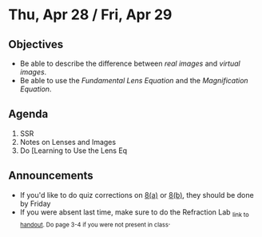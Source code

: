 Thu, Apr 28 / Fri, Apr 29
=================== 
   
    
Objectives    
------------    
- Be able to describe the difference between *real images* and *virtual images*.
- Be able to use the *Fundamental Lens Equation* and the *Magnification Equation*.
  
Agenda      
---------      
1. SSR
2. Notes on Lenses and Images
3. Do [Learning to Use the Lens Eq

  
Announcements   
-------------    
- If you'd like to do quiz corrections on [8(a)][8a] or [8(b)][8b], they should be done by Friday
- If you were absent last time, make sure to do the Refraction Lab <sub>link to [handout](https://avon.schoology.com/course/5138386979/materials/gp/5899818972). Do page 3-4 if you were not present in class</sub>.

[8a]: https://avon.schoology.com/assignment/5753491359/
[8b]: https://avon.schoology.com/assignment/5855600085/


<!--stackedit_data:
eyJoaXN0b3J5IjpbMjg4NzcxOTY4LDE5MzU0MjI3NywtNDc3OD
UyNzg0LC05NDU0ODYzODEsMTExNzQ5NjA2NCw4NjU1NjQ5MDYs
LTE0MDU3NzE5NTIsLTMxOTg4NDc0OCwxNTMzMjEyODg0LC0yMD
c5OTAxNzUxLDgwNzc4NDM4OCw0Mjg3MzMxNTksMTc0ODAwMzQz
NywtMTg5NTI0MzE0MiwxMjkxOTE1MDQyLDE4ODE1MzI1NDQsOD
c5ODA2NDM3LC04NTQxNzkwMDQsMTQ0NjY2Njk1OCwtMzM5NTU2
MjQwXX0=
-->